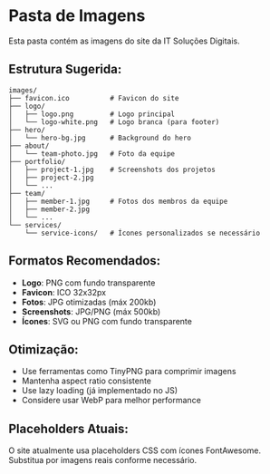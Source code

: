 # Pasta de Imagens

Esta pasta contém as imagens do site da IT Soluções Digitais.

## Estrutura Sugerida:

```
images/
├── favicon.ico          # Favicon do site
├── logo/
│   ├── logo.png         # Logo principal
│   └── logo-white.png   # Logo branca (para footer)
├── hero/
│   └── hero-bg.jpg      # Background do hero
├── about/
│   └── team-photo.jpg   # Foto da equipe
├── portfolio/
│   ├── project-1.jpg    # Screenshots dos projetos
│   ├── project-2.jpg
│   └── ...
├── team/
│   ├── member-1.jpg     # Fotos dos membros da equipe
│   ├── member-2.jpg
│   └── ...
└── services/
    └── service-icons/   # Ícones personalizados se necessário
```

## Formatos Recomendados:

- **Logo**: PNG com fundo transparente
- **Favicon**: ICO 32x32px
- **Fotos**: JPG otimizadas (máx 200kb)
- **Screenshots**: JPG/PNG (máx 500kb)
- **Ícones**: SVG ou PNG com fundo transparente

## Otimização:

- Use ferramentas como TinyPNG para comprimir imagens
- Mantenha aspect ratio consistente
- Use lazy loading (já implementado no JS)
- Considere usar WebP para melhor performance

## Placeholders Atuais:

O site atualmente usa placeholders CSS com ícones FontAwesome. 
Substitua por imagens reais conforme necessário.
